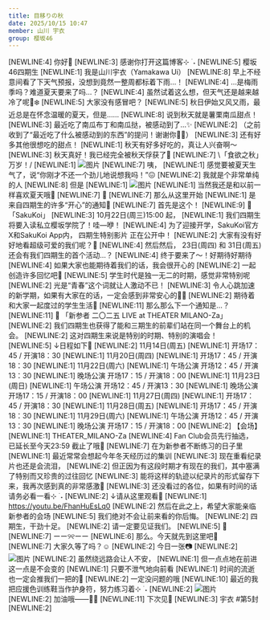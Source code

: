 ```yaml
---
title: 目移りの秋
date: 2025/10/15 10:47
member: 山川 宇衣
group: 樱坂46
---
```


[NEWLINE:4]
你好👒
[NEWLINE:3]
感谢你打开这篇博客⊹ ࣪ ˖
[NEWLINE:5]
樱坂46四期生
[NEWLINE:1]
我是山川宇衣（Yamakawa Ui）
[NEWLINE:8]
早上不经意间看了下天气预报，没想到竟然一整周都标着下雨…！
[NEWLINE:4]
…是梅雨季吗？难道夏天要来了吗…？
[NEWLINE:4]
虽然试着这么想，但天气还是越来越冷了呢🥲❄️
[NEWLINE:5]
大家没有感冒吧？
[NEWLINE:5]
秋日伊始又风又雨，最近总是在怀念温暖的夏天，但是……
[NEWLINE:8]
说到秋天就是薯栗南瓜甜点！
[NEWLINE:3]
最近吃了南瓜布丁和南瓜挞，被感动到了…✨
[NEWLINE:2]
（之前收到了“最近吃了什么被感动到的东西”的提问！谢谢你🫶🏻）
[NEWLINE:3]
还有好多其他很想吃的甜点！
[NEWLINE:1]
秋天有好多好吃的，真让人兴奋啊〜
[NEWLINE:3]
秋天真好！我已经完全被秋天俘获了🍂
[NEWLINE:7]
\「食欲之秋」万岁！/
[NEWLINE:1]
![图片](https://sakurazaka46.com/files/14/diary/s46/blog/moblog/202510/mobpNWaNN.jpg)
[NEWLINE:7]
咦，
[NEWLINE:1]
感觉要被夏天生气了，说“你刚才不还一个劲儿地说想我吗！”😖
[NEWLINE:2]
我就是个非常单纯的人
[NEWLINE:8]
但是
[NEWLINE:1]
![图片](https://sakurazaka46.com/files/14/diary/s46/blog/moblog/202510/mob0PUxBB.jpg)
[NEWLINE:1]
当然我还是和以前一样喜欢夏天哦🤫
[NEWLINE:7]
🍉
[NEWLINE:7]
那么从这里开始
[NEWLINE:1]
是来自四期生的许多“开心”的通知💌
[NEWLINE:7]
首先是这个！
[NEWLINE:9]
🌸
「SakuKoi」
[NEWLINE:3]
10月22日(周三)15:00
起，
[NEWLINE:1]
我们四期生将要入读私立樱坂学院了！哇—咿！
[NEWLINE:4]
为了迎接开学，SakuKoi官方X和SakuKoi App内，
四期生特别影片
正在公开中！
[NEWLINE:2]
大家有没有好好地看超级可爱的我们呢？👀
[NEWLINE:4]
然后然后，
23日(周四)
和
31日(周五)
还会有我们四期生的首个活动…？
[NEWLINE:4]
终于要来了〜！好期待好期待
[NEWLINE:4]
如果大家也能期待着我们的话，我会很开心的
[NEWLINE:2]
一起创造许多回忆吧💌
[NEWLINE:5]
学生时代是独一无二的时期，感觉非常特别呢
[NEWLINE:2]
光是“青春”这个词就让人激动不已！
[NEWLINE:3]
令人心跳加速的新学期，如果有大家在的话，一定会感到非常安心的💪🏻
[NEWLINE:2]
期待着和大家一起度过的学生生活🌸
[NEWLINE:11]
那么那么下一个通知是…？
[NEWLINE:11]
🌸
「新参者 二〇二五 LIVE at THEATER MILANO-Za」
[NEWLINE:2]
我们四期生也获得了能和三期生的前辈们站在同一个舞台上的机会。
[NEWLINE:2]
这对四期生来说是特别的时期、特别的演唱会！
[NEWLINE:5]
↓日程如下🌸
[NEWLINE:2]
11月14日(周五)
[NEWLINE:1]
开场17：45 / 开演18：30
[NEWLINE:1]
11月20日(周四)
[NEWLINE:1]
开场17：45 / 开演18：30
[NEWLINE:1]
11月22日(周六)
[NEWLINE:1]
午场公演 开场12：45 / 开演13：30
[NEWLINE:1]
晚场公演 开场17：15 / 开演18：00
[NEWLINE:1]
11月23日(周日)
[NEWLINE:1]
午场公演 开场12：45 / 开演13：30
[NEWLINE:1]
晚场公演 开场17：15 / 开演18：00
[NEWLINE:1]
11月27日(周四)
[NEWLINE:1]
开场17：45 / 开演18：30
[NEWLINE:1]
11月28日(周五)
[NEWLINE:1]
开场17：45 / 开演18：30
[NEWLINE:1]
11月29日(周六)
[NEWLINE:1]
午场公演 开场12：45 / 开演13：30
[NEWLINE:1]
晚场公演 开场17：15 / 开演18：00
[NEWLINE:2]
【会场】
[NEWLINE:1]
THEATER_MILANO-Za
[NEWLINE:4]
Fan Club会员先行抽选，
已延长至今天23:59
截止了哦🌸
[NEWLINE:7]
在为新参者不断练习的日子里
[NEWLINE:1]
最近常常会想起今年冬天经历过的集训
[NEWLINE:3]
现在重看纪录片也还是会流泪，
[NEWLINE:2]
但正因为有这段时期才有现在的我们，其中塞满了特别而又珍贵的过往回忆
[NEWLINE:3]
能将这样的轨迹以纪录片的形式留存下来，我再次感到真的非常感激🥲
[NEWLINE:3]
还没看过的各位，如果有时间的话请务必看一看⊹ ࣪ ˖
[NEWLINE:2]
↓请从这里观看🌸
[NEWLINE:1]
https://youtu.be/FhanHuEsLq0
[NEWLINE:2]
然后在此之上，希望大家能亲临新参者的会场
[NEWLINE:5]
我们绝对不会让前来看的你后悔。
[NEWLINE:2]
四期生，干劲十足。
[NEWLINE:2]
请一定要见证我们。
[NEWLINE:5]
🌸
[NEWLINE:7]
ーー୨୧ーー
[NEWLINE:6]
那么。今天就先到这里吧🌙
[NEWLINE:7]
大家久等了吗？☺︎
[NEWLINE:2]
今日一张📷
[NEWLINE:2]
![图片](https://sakurazaka46.com/files/14/diary/s46/blog/moblog/202510/mobO50shZ.jpg)
[NEWLINE:2]
虽然绕远路会让人不安，
[NEWLINE:1]
但一点点地在前进这一点是不会变的
[NEWLINE:1]
只要不泄气地向前看
[NEWLINE:1]
时间的流逝也一定会推我们一把的🌱
[NEWLINE:2]
一定没问题的哦
[NEWLINE:10]
最近的我把应援色训练鞋当作护身符，努力练习着⊹ ࣪ ˖
[NEWLINE:2]
![图片](https://sakurazaka46.com/files/14/diary/s46/blog/moblog/202510/mob2fkPt6.jpg)
[NEWLINE:2]
加油哦——✊🏻
[NEWLINE:11]
下次见🌸
[NEWLINE:3]
宇衣 #第5封
[NEWLINE:2]
